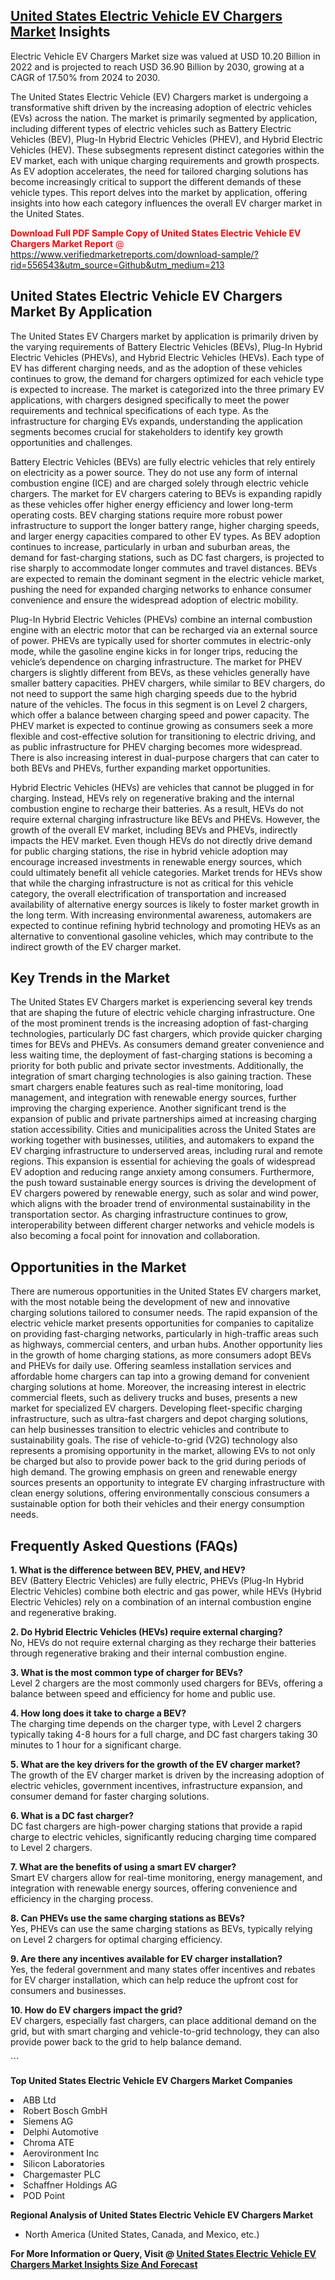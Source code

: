 <h2><a href="https://www.verifiedmarketreports.com/download-sample/?rid=556543&amp;utm_source=Github&amp;utm_medium=213" target="_blank">United States Electric Vehicle EV Chargers Market</a> Insights</h2><p>Electric Vehicle EV Chargers Market size was valued at USD 10.20 Billion in 2022 and is projected to reach USD 36.90 Billion by 2030, growing at a CAGR of 17.50% from 2024 to 2030.</p><p><p>The United States Electric Vehicle (EV) Chargers market is undergoing a transformative shift driven by the increasing adoption of electric vehicles (EVs) across the nation. The market is primarily segmented by application, including different types of electric vehicles such as Battery Electric Vehicles (BEV), Plug-In Hybrid Electric Vehicles (PHEV), and Hybrid Electric Vehicles (HEV). These subsegments represent distinct categories within the EV market, each with unique charging requirements and growth prospects. As EV adoption accelerates, the need for tailored charging solutions has become increasingly critical to support the different demands of these vehicle types. This report delves into the market by application, offering insights into how each category influences the overall EV charger market in the United States. <p><span class=""><span style="color: #ff0000;"><strong>Download Full PDF Sample Copy of United States Electric Vehicle EV Chargers Market Report</strong> @ </span><a href="https://www.verifiedmarketreports.com/download-sample/?rid=556543&amp;utm_source=Github&amp;utm_medium=213" target="_blank">https://www.verifiedmarketreports.com/download-sample/?rid=556543&amp;utm_source=Github&amp;utm_medium=213</a></span></p></p><h2>United States Electric Vehicle EV Chargers Market By Application</h2><p>The United States EV Chargers market by application is primarily driven by the varying requirements of Battery Electric Vehicles (BEVs), Plug-In Hybrid Electric Vehicles (PHEVs), and Hybrid Electric Vehicles (HEVs). Each type of EV has different charging needs, and as the adoption of these vehicles continues to grow, the demand for chargers optimized for each vehicle type is expected to increase. The market is categorized into the three primary EV applications, with chargers designed specifically to meet the power requirements and technical specifications of each type. As the infrastructure for charging EVs expands, understanding the application segments becomes crucial for stakeholders to identify key growth opportunities and challenges. <p>Battery Electric Vehicles (BEVs) are fully electric vehicles that rely entirely on electricity as a power source. They do not use any form of internal combustion engine (ICE) and are charged solely through electric vehicle chargers. The market for EV chargers catering to BEVs is expanding rapidly as these vehicles offer higher energy efficiency and lower long-term operating costs. BEV charging stations require more robust power infrastructure to support the longer battery range, higher charging speeds, and larger energy capacities compared to other EV types. As BEV adoption continues to increase, particularly in urban and suburban areas, the demand for fast-charging stations, such as DC fast chargers, is projected to rise sharply to accommodate longer commutes and travel distances. BEVs are expected to remain the dominant segment in the electric vehicle market, pushing the need for expanded charging networks to enhance consumer convenience and ensure the widespread adoption of electric mobility.</p><p>Plug-In Hybrid Electric Vehicles (PHEVs) combine an internal combustion engine with an electric motor that can be recharged via an external source of power. PHEVs are typically used for shorter commutes in electric-only mode, while the gasoline engine kicks in for longer trips, reducing the vehicle’s dependence on charging infrastructure. The market for PHEV chargers is slightly different from BEVs, as these vehicles generally have smaller battery capacities. PHEV chargers, while similar to BEV chargers, do not need to support the same high charging speeds due to the hybrid nature of the vehicles. The focus in this segment is on Level 2 chargers, which offer a balance between charging speed and power capacity. The PHEV market is expected to continue growing as consumers seek a more flexible and cost-effective solution for transitioning to electric driving, and as public infrastructure for PHEV charging becomes more widespread. There is also increasing interest in dual-purpose chargers that can cater to both BEVs and PHEVs, further expanding market opportunities.</p><p>Hybrid Electric Vehicles (HEVs) are vehicles that cannot be plugged in for charging. Instead, HEVs rely on regenerative braking and the internal combustion engine to recharge their batteries. As a result, HEVs do not require external charging infrastructure like BEVs and PHEVs. However, the growth of the overall EV market, including BEVs and PHEVs, indirectly impacts the HEV market. Even though HEVs do not directly drive demand for public charging stations, the rise in hybrid vehicle adoption may encourage increased investments in renewable energy sources, which could ultimately benefit all vehicle categories. Market trends for HEVs show that while the charging infrastructure is not as critical for this vehicle category, the overall electrification of transportation and increased availability of alternative energy sources is likely to foster market growth in the long term. With increasing environmental awareness, automakers are expected to continue refining hybrid technology and promoting HEVs as an alternative to conventional gasoline vehicles, which may contribute to the indirect growth of the EV charger market.</p><h2>Key Trends in the Market</h2><p>The United States EV Chargers market is experiencing several key trends that are shaping the future of electric vehicle charging infrastructure. One of the most prominent trends is the increasing adoption of fast-charging technologies, particularly DC fast chargers, which provide quicker charging times for BEVs and PHEVs. As consumers demand greater convenience and less waiting time, the deployment of fast-charging stations is becoming a priority for both public and private sector investments. Additionally, the integration of smart charging technologies is also gaining traction. These smart chargers enable features such as real-time monitoring, load management, and integration with renewable energy sources, further improving the charging experience. Another significant trend is the expansion of public and private partnerships aimed at increasing charging station accessibility. Cities and municipalities across the United States are working together with businesses, utilities, and automakers to expand the EV charging infrastructure to underserved areas, including rural and remote regions. This expansion is essential for achieving the goals of widespread EV adoption and reducing range anxiety among consumers. Furthermore, the push toward sustainable energy sources is driving the development of EV chargers powered by renewable energy, such as solar and wind power, which aligns with the broader trend of environmental sustainability in the transportation sector. As charging infrastructure continues to grow, interoperability between different charger networks and vehicle models is also becoming a focal point for innovation and collaboration.</p><h2>Opportunities in the Market</h2><p>There are numerous opportunities in the United States EV chargers market, with the most notable being the development of new and innovative charging solutions tailored to consumer needs. The rapid expansion of the electric vehicle market presents opportunities for companies to capitalize on providing fast-charging networks, particularly in high-traffic areas such as highways, commercial centers, and urban hubs. Another opportunity lies in the growth of home charging stations, as more consumers adopt BEVs and PHEVs for daily use. Offering seamless installation services and affordable home chargers can tap into a growing demand for convenient charging solutions at home. Moreover, the increasing interest in electric commercial fleets, such as delivery trucks and buses, presents a new market for specialized EV chargers. Developing fleet-specific charging infrastructure, such as ultra-fast chargers and depot charging solutions, can help businesses transition to electric vehicles and contribute to sustainability goals. The rise of vehicle-to-grid (V2G) technology also represents a promising opportunity in the market, allowing EVs to not only be charged but also to provide power back to the grid during periods of high demand. The growing emphasis on green and renewable energy sources presents an opportunity to integrate EV charging infrastructure with clean energy solutions, offering environmentally conscious consumers a sustainable option for both their vehicles and their energy consumption needs.</p><h2>Frequently Asked Questions (FAQs)</h2><p><b>1. What is the difference between BEV, PHEV, and HEV?</b><br>BEV (Battery Electric Vehicles) are fully electric, PHEVs (Plug-In Hybrid Electric Vehicles) combine both electric and gas power, while HEVs (Hybrid Electric Vehicles) rely on a combination of an internal combustion engine and regenerative braking.</p><p><b>2. Do Hybrid Electric Vehicles (HEVs) require external charging?</b><br>No, HEVs do not require external charging as they recharge their batteries through regenerative braking and their internal combustion engine.</p><p><b>3. What is the most common type of charger for BEVs?</b><br>Level 2 chargers are the most commonly used chargers for BEVs, offering a balance between speed and efficiency for home and public use.</p><p><b>4. How long does it take to charge a BEV?</b><br>The charging time depends on the charger type, with Level 2 chargers typically taking 4-8 hours for a full charge, and DC fast chargers taking 30 minutes to 1 hour for a significant charge.</p><p><b>5. What are the key drivers for the growth of the EV charger market?</b><br>The growth of the EV charger market is driven by the increasing adoption of electric vehicles, government incentives, infrastructure expansion, and consumer demand for faster charging solutions.</p><p><b>6. What is a DC fast charger?</b><br>DC fast chargers are high-power charging stations that provide a rapid charge to electric vehicles, significantly reducing charging time compared to Level 2 chargers.</p><p><b>7. What are the benefits of using a smart EV charger?</b><br>Smart EV chargers allow for real-time monitoring, energy management, and integration with renewable energy sources, offering convenience and efficiency in the charging process.</p><p><b>8. Can PHEVs use the same charging stations as BEVs?</b><br>Yes, PHEVs can use the same charging stations as BEVs, typically relying on Level 2 chargers for optimal charging efficiency.</p><p><b>9. Are there any incentives available for EV charger installation?</b><br>Yes, the federal government and many states offer incentives and rebates for EV charger installation, which can help reduce the upfront cost for consumers and businesses.</p><p><b>10. How do EV chargers impact the grid?</b><br>EV chargers, especially fast chargers, can place additional demand on the grid, but with smart charging and vehicle-to-grid technology, they can also provide power back to the grid to help balance demand.</p>```</p><p><strong>Top United States Electric Vehicle EV Chargers Market Companies</strong></p><div data-test-id=""><p><li>ABB Ltd</li><li> Robert Bosch GmbH</li><li> Siemens AG</li><li> Delphi Automotive</li><li> Chroma ATE</li><li> Aerovironment Inc</li><li> Silicon Laboratories</li><li> Chargemaster PLC</li><li> Schaffner Holdings AG</li><li> POD Point</li></p><div><strong>Regional Analysis of&nbsp;United States Electric Vehicle EV Chargers Market</strong></div><ul><li dir="ltr"><p dir="ltr">North America&nbsp;(United States, Canada, and Mexico, etc.)</p></li></ul><p><strong>For More Information or Query, Visit @&nbsp;</strong><strong><a href="https://www.verifiedmarketreports.com/product/electric-vehicle-ev-chargers-market-size-and-forecast/?utm_source=Github&amp;utm_medium=213" target="_blank">United States Electric Vehicle EV Chargers Market Insights Size And Forecast</a></strong></p></div>

